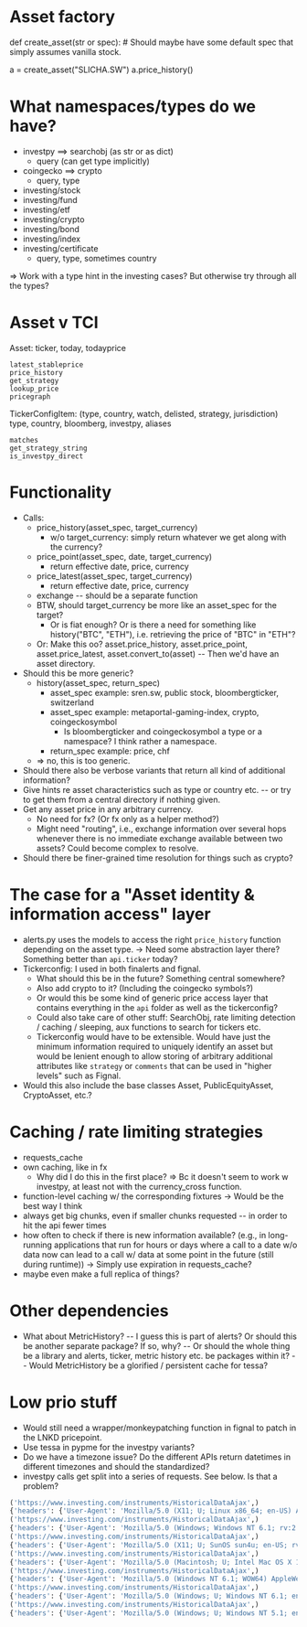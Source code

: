 
# Asset factory

def create_asset(str or spec):
    # Should maybe have some default spec that simply assumes vanilla stock.


a = create_asset("SLICHA.SW")
a.price_history()

# What namespaces/types do we have?

- investpy ==> searchobj (as str or as dict)
  - query (can get type implicitly)
- coingecko ==> crypto
  - query, type
- investing/stock
- investing/fund
- investing/etf
- investing/crypto
- investing/bond
- investing/index
- investing/certificate
  - query, type, sometimes country

=> Work with a type hint in the investing cases? But otherwise try through all the
types?

# Asset v TCI

Asset:
    ticker, today, todayprice

    latest_stableprice
    price_history
    get_strategy
    lookup_price
    pricegraph

TickerConfigItem:
    (type, country, watch, delisted, strategy, jurisdiction)
    type, country, bloomberg, investpy, aliases

    matches
    get_strategy_string
    is_investpy_direct


# Functionality

- Calls:
  - price_history(asset_spec, target_currency)
    - w/o target_currency: simply return whatever we get along with the currency?
  - price_point(asset_spec, date, target_currency)
    - return effective date, price, currency
  - price_latest(asset_spec, target_currency)
    - return effective date, price, currency
  - exchange -- should be a separate function 
  - BTW, should target_currency be more like an asset_spec for the target?
    - Or is fiat enough? Or is there a need for something like history("BTC", "ETH"),
      i.e. retrieving the price of "BTC" in "ETH"?
  - Or: Make this oo? asset.price_history, asset.price_point, asset.price_latest,
    asset.convert_to(asset) -- Then we'd have an asset directory.
- Should this be more generic?
  - history(asset_spec, return_spec)
    - asset_spec example: sren.sw, public stock, bloombergticker, switzerland
    - asset_spec example: metaportal-gaming-index, crypto, coingeckosymbol
      - Is bloombergticker and coingeckosymbol a type or a namespace? I think rather a
        namespace.
    - return_spec example: price, chf
  - => no, this is too generic.
- Should there also be verbose variants that return all kind of additional information?
- Give hints re asset characteristics such as type or country etc. -- or try to get them
  from a central directory if nothing given.
- Get any asset price in any arbitrary currency.
  - No need for fx? (Or fx only as a helper method?)
  - Might need "routing", i.e., exchange information over several hops whenever there is
    no immediate exchange available between two assets? Could become complex to resolve.
- Should there be finer-grained time resolution for things such as crypto?

# The case for a "Asset identity & information access" layer

- alerts.py uses the models to access the right `price_history` function depending on
  the asset type. -> Need some abstraction layer there? Something better than
  `api.ticker` today?
- Tickerconfig: I used in both finalerts and fignal. 
  - What should this be in the future? Something central somewhere?
  - Also add crypto to it? (Including the coingecko symbols?)
  - Or would this be some kind of generic price access layer that contains everything in
    the `api` folder as well as the tickerconfig?
  - Could also take care of other stuff: SearchObj, rate limiting detection / caching /
    sleeping, aux functions to search for tickers etc.
  - Tickerconfig would have to be extensible. Would have just the minimum information
    required to uniquely identify an asset but would be lenient enough to allow storing
    of arbitrary additional attributes like `strategy` or `comments` that can be used in
    "higher levels" such as Fignal.
- Would this also include the base classes Asset, PublicEquityAsset, CryptoAsset, etc.?

# Caching / rate limiting strategies

- requests_cache
- own caching, like in fx
  - Why did I do this in the first place? => Bc it doesn't seem to work w investpy, at least not with the currency_cross function.
- function-level caching w/ the corresponding fixtures -> Would be the best way I think
- always get big chunks, even if smaller chunks requested -- in order to hit the api
  fewer times
- how often to check if there is new information available? (e.g., in long-running
  applications that run for hours or days where a call to a date w/o data now can lead
  to a call w/ data at some point in the future (still during runtime))
    -> Simply use expiration in requests_cache?
- maybe even make a full replica of things?

# Other dependencies

- What about MetricHistory? -- I guess this is part of alerts? Or should this be another
  separate package? If so, why? -- Or should the whole thing be a library and alerts,
  ticker, metric history etc. be packages within it? -- Would MetricHistory be a
  glorified / persistent cache for tessa?


# Low prio stuff

- Would still need a wrapper/monkeypatching function in fignal to patch in the LNKD
  pricepoint.
- Use tessa in pypme for the investpy variants?
- Do we have a timezone issue? Do the different APIs return datetimes in different
  timezones and should the standardized?
- investpy calls get split into a series of requests. See below. Is that a problem?


```python
('https://www.investing.com/instruments/HistoricalDataAjax',)
{'headers': {'User-Agent': 'Mozilla/5.0 (X11; U; Linux x86_64; en-US) AppleWebKit/540.0 (KHTML,like Gecko) Chrome/9.1.0.0 Safari/540.0', 'X-Requested-With': 'XMLHttpRequest', 'Accept': 'text/html', 'Accept-Encoding': 'gzip, deflate', 'Connection': 'keep-alive'}, 'data': {'curr_id': 6408, 'smlID': '92251770', 'header': 'AAPL Historical Data', 'st_date': '01/01/1900', 'end_date': '01/01/1919', 'interval_sec': 'Daily', 'sort_col': 'date', 'sort_ord': 'DESC', 'action': 'historical_data'}}
('https://www.investing.com/instruments/HistoricalDataAjax',)
{'headers': {'User-Agent': 'Mozilla/5.0 (Windows; Windows NT 6.1; rv:2.0b2) Gecko/20100720 Firefox/4.0b2', 'X-Requested-With': 'XMLHttpRequest', 'Accept': 'text/html', 'Accept-Encoding': 'gzip, deflate', 'Connection': 'keep-alive'}, 'data': {'curr_id': 6408, 'smlID': '21131786', 'header': 'AAPL Historical Data', 'st_date': '01/02/1919', 'end_date': '01/02/1938', 'interval_sec': 'Daily', 'sort_col': 'date', 'sort_ord': 'DESC', 'action': 'historical_data'}}
('https://www.investing.com/instruments/HistoricalDataAjax',)
{'headers': {'User-Agent': 'Mozilla/5.0 (X11; U; SunOS sun4u; en-US; rv:1.9b5) Gecko/2008032620 Firefox/3.0b5', 'X-Requested-With': 'XMLHttpRequest', 'Accept': 'text/html', 'Accept-Encoding': 'gzip, deflate', 'Connection': 'keep-alive'}, 'data': {'curr_id': 6408, 'smlID': '47294602', 'header': 'AAPL Historical Data', 'st_date': '01/03/1938', 'end_date': '01/03/1957', 'interval_sec': 'Daily', 'sort_col': 'date', 'sort_ord': 'DESC', 'action': 'historical_data'}}
('https://www.investing.com/instruments/HistoricalDataAjax',)
{'headers': {'User-Agent': 'Mozilla/5.0 (Macintosh; U; Intel Mac OS X 10.5; en-US; rv:1.9.1b3) Gecko/20090305 Firefox/3.1b3 GTB5', 'X-Requested-With': 'XMLHttpRequest', 'Accept': 'text/html', 'Accept-Encoding': 'gzip, deflate', 'Connection': 'keep-alive'}, 'data': {'curr_id': 6408, 'smlID': '48552973', 'header': 'AAPL Historical Data', 'st_date': '01/04/1957', 'end_date': '01/04/1976', 'interval_sec': 'Daily', 'sort_col': 'date', 'sort_ord': 'DESC', 'action': 'historical_data'}}
('https://www.investing.com/instruments/HistoricalDataAjax',)
{'headers': {'User-Agent': 'Mozilla/5.0 (Windows NT 6.1; WOW64) AppleWebKit/537.36 (KHTML, like Gecko) Chrome/46.0.2490.71 Safari/537.36', 'X-Requested-With': 'XMLHttpRequest', 'Accept': 'text/html', 'Accept-Encoding': 'gzip, deflate', 'Connection': 'keep-alive'}, 'data': {'curr_id': 6408, 'smlID': '40542120', 'header': 'AAPL Historical Data', 'st_date': '01/05/1976', 'end_date': '01/05/1995', 'interval_sec': 'Daily', 'sort_col': 'date', 'sort_ord': 'DESC', 'action': 'historical_data'}}
('https://www.investing.com/instruments/HistoricalDataAjax',)
{'headers': {'User-Agent': 'Mozilla/5.0 (Windows; U; Windows NT 6.1; en-US) AppleWebKit/534.16 (KHTML, like Gecko) Chrome/10.0.648.11 Safari/534.16', 'X-Requested-With': 'XMLHttpRequest', 'Accept': 'text/html', 'Accept-Encoding': 'gzip, deflate', 'Connection': 'keep-alive'}, 'data': {'curr_id': 6408, 'smlID': '50407384', 'header': 'AAPL Historical Data', 'st_date': '01/06/1995', 'end_date': '01/06/2014', 'interval_sec': 'Daily', 'sort_col': 'date', 'sort_ord': 'DESC', 'action': 'historical_data'}}
('https://www.investing.com/instruments/HistoricalDataAjax',)
{'headers': {'User-Agent': 'Mozilla/5.0 (Windows; U; Windows NT 5.1; en-US) AppleWebKit/525.19 (KHTML, like Gecko) Chrome/1.0.154.36 Safari/525.19', 'X-Requested-With': 'XMLHttpRequest', 'Accept': 'text/html', 'Accept-Encoding': 'gzip, deflate', 'Connection': 'keep-alive'}, 'data': {'curr_id': 6408, 'smlID': '19308678', 'header': 'AAPL Historical Data', 'st_date': '01/07/2014', 'end_date': '04/16/2022', 'interval_sec': 'Daily', 'sort_col': 'date', 'sort_ord': 'DESC', 'action': 'historical_data'}}
```